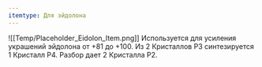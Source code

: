```yaml
---
itemtype: Для эйдолона
---
```

![[Temp/Placeholder_Eidolon_Item.png]]
Используется для усиления украшений эйдолона от +81 до +100. Из 2 Кристаллов Р3 синтезируется 1 Кристалл Р4. Разбор дает 2 Кристалла Р2.
